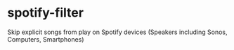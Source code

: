 # spotify-filter
Skip explicit songs from play on Spotify devices (Speakers including Sonos, Computers, Smartphones)
